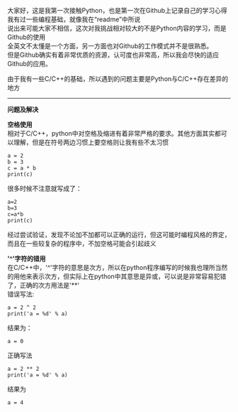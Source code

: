 大家好，这是我第一次接触Python，也是第一次在Github上记录自己的学习心得  
我有过一些编程基础，就像我在“readme”中所说  
说出来可能大家不相信，这次对我挑战相对较大的不是Python内容的学习，而是Github的使用  
全英文不太懂是一个方面，另一方面也对Github的工作模式并不是很熟悉。  
但是Github确实有着非常优质的资源，认可度也非常高，所以我会尽快的适应Github的应用。  

由于我有一些C/C++的基础，所以遇到的问题主要是Python与C/C++存在差异的地方  
******
**问题及解决**

**空格使用**  
相对于C/C++，python中对空格及缩进有着非常严格的要求。其他方面其实都可以理解，但是在符号两边习惯上要空格则让我有些不太习惯  
```正确写法
a = 2
b = 3
c = a * b 
print(c)
```
很多时候不注意就写成了：
```
a=2
b=3
c=a*b
print(c)
```
经过尝试验证，发现不论加不加都可以正确的运行，但这可能时编程风格的界定，而且在一些较复杂的程序中，不加空格可能会引起歧义  

**'^'字符的错用**  
在C/C++中，'^'字符的意思是次方，所以在python程序编写的时候我也理所当然的用他来表示次方，但实际上在python中其意思是异或，可以说是非常容易犯错了，正确的次方用法是'**'  
错误写法:
```
a = 2 ^ 2 
print('a = %d' % a)
```
结果为：  
```
a = 0
```

正确写法
```
a = 2 ** 2
print('a = %d' % a)
```
结果为
```
a = 4
```
